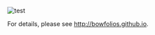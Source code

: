 ![test](https://github.com/bowfolios/bowfolios/workflows/ci-bowfolios/badge.svg)


For details, please see http://bowfolios.github.io.
